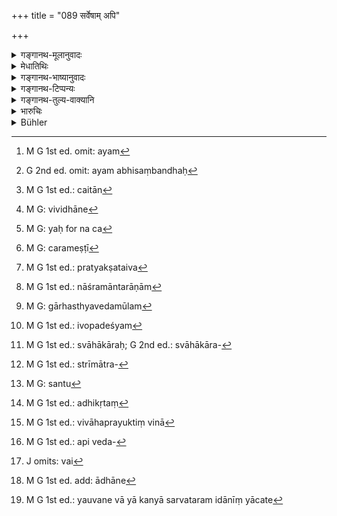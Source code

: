 +++
title = "089 सर्वेषाम् अपि"

+++

<details><summary>गङ्गानथ-मूलानुवादः</summary>

Among all these however, in accordance with the injunction or the direct Vedic text, the Householder is declared to be the best; because he supports the other three.—(89)
</details>

<details><summary>मेधातिथिः</summary>

<u>इदम् अयुक्तं</u> वर्तते । वेदशास्त्रश्रुत्या गार्हस्थस्य विधानं प्रतिज्ञायते, इतरेषां च भर्तव्यत्वम् । गार्हस्थस्य प्रत्यक्षश्रुतिविधानेनैवाश्रमान्तराणां सद्भावः । संनिहिततपःस्मृतिभ्यो बलीयसी श्रुतिः । अथोच्येत- नैवायम् अभिसंबन्धः क्रियते वेदश्रुत्याविधानाद् इति । अयम्[^५४] अभिसंबन्धः[^५५] । सत्य् अपि चैतस्मिन्[^५६] विधाने[^५७] गृहस्थस्य श्रैष्ठ्यं तद्भरणनिमित्तं **स त्रीन् एतान्** इत्य् अनेन प्रतिपाद्यते, तत्र वक्तव्यं कथम्, आस्रमान्तराणां श्रुतत्वात् — श्रौतत्वे च स्पष्टेयं स्मृतिर् विरुध्यते- "प्रत्यक्षविधानाद् गार्हस्थ्यस्य" (ग्ध् ३.३६) इत्यादिना । न च[^५८] संबन्धान्तरसंभवः । <u>अथोच्येत</u> "गृही भूत्वा वनी भवेत् वनी भूत्वा प्रव्रजेत्" (जाबु ४) इति जाबालश्रुतिम् अपेक्ष्य सर्वान्य् एव श्रुतानीति स्मृतिविरोधस् तावद् अपरिहृत एव । किं च नैषा श्रुतिर् विधात्री । न ह्य् एतत् श्रुतम्- "एवं वने वा विहर्तव्यम् इमानि वनस्थेनैव कर्माणि कर्तव्यानीमानि प्रव्रजितेन" इति, यथादानात् प्रभृत्य् आ चरमेष्टि[^५९] सर्वं गृहस्थकर्म प्रत्यक्षम् उक्तं[^६०] नैवम् आश्रमान्तराणाम्[^६१] । केवलं नाममात्रं श्रूयते "गृही भूत्वा" इत्यादि । तस्मात् पूर्वापरविरुद्धं गार्हस्थ्यमूलम्[^६२] आश्रमाणाम् इवोपदिश्यते[^६३] ।


[^६३]:
     M G 1st ed.: ivopadeśyam


[^६२]:
     M G: gārhasthyavedamūlam


[^६१]:
     M G 1st ed.: nāśramāntarāṇām


[^६०]:
     M G 1st ed.: pratyakṣataiva


[^५९]:
     M G: carameṣṭī


[^५८]:
     M G: yaḥ for na ca


[^५७]:
     M G: vividhāne


[^५६]:
     M G 1st ed.: caitān


[^५५]:
     G 2nd ed. omit: ayam abhisaṃbandhaḥ


[^५४]:
     M G 1st ed. omit: ayam

- <u>अत्रोच्यते</u> । सत्यम् आधानात् प्रभृति गृहकर्माणि प्रत्यक्षश्रुतानि कृतदारपरिग्रहस्य । तत्र विवाहे प्रयुक्तिनिरूपनात् किं कर्म श्रुतिभिः प्रयुज्यते । अग्निहोत्रादिभिः स्वाहाधिकारः[^६४] श्रुतेः, अथापत्योत्पत्तिविधिना, उत दृष्टेन पुरुषार्थेन । 


[^६४]:
     M G 1st ed.: svāhākāraḥ; G 2nd ed.: svāhākāra-

- <u>ननु</u> रागः स्त्रीमात्रं प्रयुङ्क्ते न विवाहम् । येन विना यन् न निष्पद्यते तत् तस्य प्रयोजकम् इति न्यायः । रागिणां च स्त्रीमात्रेण गृह्यकर्मनिर्वृत्तिः । किम् इति विवाहम् अपेक्षेरन् ।

- <u>सत्यम्</u> । यदि वचनान्तरे स्त्रीमात्रे[^६५] गमनं निषिद्धं स्यात् । समाने ऽपि सर्वत्र वेदाधिगमे शास्त्रतो गम्यागम्यविवेकः । अतश् च धीरप्रकृतीनां न विवाहम् अन्तरेण स्वार्थसंपत्तिर् इति युक्तैव वेदस्य प्रयोजकाशंका । 


[^६५]:
     M G 1st ed.: strīmātra-

- <u>यद्य्</u> एवं सर्वस्य न प्रयोजकानि सन्ति[^६६] । सर्वेषां तस्मिन् सत्य् अर्थनिवृत्तौ किं तेन निरूपितेन । यो ऽस्ति विवाहप्रयोजकः सो ऽस्तु । आश्रमान्तराणि प्रत्यक्षविधाने गार्हस्थस्य कथम् उपपद्यन्त इत्य् एतदधिकृता[^६७] विवाहप्रयुक्तिचिन्ता[^६८] तु केनांशेन संगच्छते ।


[^६८]:
     M G 1st ed.: vivāhaprayuktiṃ vinā


[^६७]:
     M G 1st ed.: adhikṛtaṃ


[^६६]:
     M G: santu

- <u>उच्यते</u> । यावद् उक्तं सर्वेषाम् अर्थसिद्धिर् इति ।

- <u>सत्यम्</u> । एकेन प्रयुक्ताव् अन्यस्य प्रसङ्गाद् उपकारसिद्धौ न पृथक्प्रयोक्तृत्वकल्पना । यथा व्रीहयः पुरुषार्थेन जीवनेन प्रयुक्ताः कर्मसु विनियुज्यन्ते । न कर्मणि धनार्जनं प्रयुज्यते । यथा वा विद्या सत्य् अप्य् वैदस्यानधिकारे[^६९] न प्रयुज्यते, स्वाध्यायविधिनैव तत्सिद्धेः । एवम् इह कामतः प्रवृत्तिसिद्धेर् न कर्मश्रुतयः प्रयोक्तव्याः । तेनाकृतविवाहम् अपि कृत्यकर्मविधय उपपत्स्यन्ते । 


[^६९]:
     M G 1st ed.: api veda-

- अतश् च यो ब्रह्मचर्य एव कथंचित् परिपक्वकषायः स न विवक्षते । ततः स द्वितीयत्वाभावान् नाधिकरिष्यते । अतश् च श्रौतेष्व् अनधिकारात् तादृशस्याश्रमान्तरतापत्स्येत ।

- <u>अन्ये</u> मन्यन्ते । नायं धनतुल्यो विवाहः । यथा धनेन विना जीवनम् अनुपपन्नम् इति, स वै जीवेद् धनतः, एवं न स्त्रियम् अन्तरेण जीवनाभाव इत्य् अत एव न दृष्टं नियमिनः प्रयोजनं संभवतीति धर्माधिकारार्थो ऽपि प्रयुक्तो विवाहः । अवश्यं चैतद् एवं विज्ञेयम् अधिकारोत्पत्त्यर्थे यत्नः कर्तव्य इति । इतरथा हि कृतोत्सर्गस्याशुचित्वाद् अधिकारापनये जननादि शुद्धकालावस्थे च संपादयतो न नित्यकर्मातिक्रमः स्यात् । ततश् च केनार्थेन मृतादिशुद्धौ क्लेशम् आदध्यात् । तद् अपि विहितम् एवेति चेत्, एवं तावन्मात्रस्यातिक्रमो न पुनर् विधिसहस्रस्य । 

- <u>अथोच्येत</u> कस्य पुनर् विधेर् अयं व्यापारो यदधिकृतत्वसंपत्त्यर्थम् अधिकृतः स्याम् इति पुरुषेण यत्नः कर्तव्य इत्य् उपदिशति । एतावद् अग्निहोत्रादिविधयस् ते यस्याम्नायस् तद्विषयां कर्त्व्यतां गमयन्ति, न त्व् अग्नीनाम् उत्पत्तिं प्रजुञ्जते । अग्नयो ऽपि काम्येषु लिप्सया प्रवर्तमानेन तदधिकारसिद्ध्यर्थम् अधीयते । तथा हि तेषु जातेष्व् आहिताग्नित्वे यावज्जीवश्रुतयः । भार्यावतश् चाधाने ऽधिकारः । यथैवाधिकारिणम् आत्मानं कर्तुम् अग्नीन् आधत्ते, एवं भार्याम् अप्य् उपयच्छते । अतो न कस्यचिद् विधेर् अर्थो विहितो यदि नाग्निहोत्रादिष्व् अधिकारो जनयितव्यः । न च विवाहविधिर् एव स्वार्थकर्तव्यताम् अवगमयति, नित्याग्निहोत्रादिश्रुतिवत् संस्कारकर्मत्वाद् अधिकारश्रवणभावाच् च । 

- <u>अत्र पूर्वे</u> वदन्ति । ऋणत्रयापाकरणश्रुतिर् अस्ति "जायमानो वै[^७०] ब्राह्मणस् त्रिभिर् ऋणवा जायते" (त्स् ६.३.१०.५) इत्यादि । एषा श्रुतिर् जातमात्रनिबन्धना । न चात्र जन्म द्वितीयम् उपनयनाख्यम् अभिप्रेतम्, प्राक् ततस् तिर्यक्समानधर्मत्वात् ।[^७१] जन्मनि सति यावता कालेनाधिकारावगमो भवति तद् एव ऋणश्रुत्या परिगृह्यते । ततश् च विदुषः सतः सत्य् अधिकारे यः कन्यां याचमानो न प्राप्नुयाद् यावत् सर्वतः पलितस् तस्य वानप्रस्थादाव् अधिकारः । स ह्य् एतन् निश्चिनोति — यौवन एव कन्या सर्वथा याचते,<sup> </sup>[^७२] कथयन्त्य् अन्ये — कृष्णकेशस्यैवाधानं श्रुतम्, भार्यामरणं वर्जयित्वा न सर्वतः पलितेनाधातव्यम् इति श्रुत्यर्थं व्याचक्षते । 


[^७२]:
     M G 1st ed.: yauvane vā yā kanyā sarvataram idānīṃ yācate


[^७१]:
     M G 1st ed. add: ādhāne


[^७०]:
     J omits: vai

- कर्मसंबन्धाद् गृहस्थः श्रेष्ठः । अत आश्रमस्यैव श्रैष्ठ्यम् उक्तं भवति । **त्रीन् एतान्** इति । इदम् अपरं श्रैष्ठ्यकारणं यद् अन्येषाम् आश्रमाणां भरणम् । तद् उक्तम् "ज्ञानेनान्नेन च" (म्ध् ३.६८) इति ॥ ६.८९ ॥

_एष एवार्थो दृष्टान्तेन दृढीक्रियते ।_
</details>

<details><summary>गङ्गानथ-भाष्यानुवादः</summary>

“What is asserted here does not appear to be right. For what it means is
that the order of the Householder is directly enjoined by Vedic texts,
which speak of the others only as supported by the former. In fact, in
the event of the order of the Householder alone being directly enjoined
by the Veda, there would be no room for the other orders; because the
Vedic text (laying down Householding) would be more authoritative than
the *Smṛti* -texts laying down austerities and other things (connected
with the other orders.)’—It might be argued in this connection that—‘the
words of the present verse are not to be construed as *By reason of the
injunction of the Vedic text* (the Householder is superior), but that
*the superiority of the Householder spoken of in the Vedic text is due
to the fact of his supporting the others*; this is what is made clear by
the sentence ‘*he supports the other three*’.—It has however got to be
explained how this can be.—It may be urged that this would be so on
account of the other orders also being enjoined in the Veda.—But if they
are enjoined in the Veda, (and this is what is referred to in the
present verse), then the present -text clearly runs counter to the Smṛti
text that—‘the Householder’s order alone is directly enjoined by the
Veda’ (*Gautama*, 3.36). Nor is there any other construction
possible.—It might be urged that ‘In view of the *Jābāla-śruti*, where
we read that, having become a Householder, one shall become a Hermit,
and having become a Hermit he shall go forth as a Wandering
Mendicant,—all the orders are equally *enjoined by the Veda*’.—But even
So, the contradiction of the *Smṛti-* text remains unexplained. Then
again, this *Jābāla-śruti* is not injunctive in connection with the
other orders; it does not contain any such injunction as that ‘one shall
wander about in the forest in such and such a manner,’—such and such
acts shall be done by the man dwelling in the forest,—and such and such
by the man who has gone forth as a Wandering Mendicant’,—in the way in
which the duties of the Householder, beginning from the Laying of the
Fire and ending with the Final Sacrifice, are found to be directly laid
down; it merely mentions their name—‘having become a householder &c.’
From all this it is clear that to speak of the Householder’s order as
well as the other orders as equally enjoined in the Veda involves a
contradiction of what has gone before.”

Our answer to the above is as follows:—It is true that for the man who
has taken a wife to himself, the Veda has directly enjoined the duties,
commencing with fire-laying and ending with the final sacrifice. Now, in
connection with the marriage-rite itself, we have to consider the
question as to what it is by which that act of marriage is
prompted,—whether It is prompted by the Vedic texts that speak of
persons entitled to offer the *Agni-hotra* -libations?—or by the
injunction that lays down the duty of begetting children?—or by the
visible (worldly) purpose of the man?

“What sexual love prompts is only the taking of a woman, and not the
*marriage-rite*; that alone can be regarded as prompting an act, without
which this latter could not be accomplished; and for persons influenced
by sexual love, all their domestic business would be accomplished by
simply having a woman; why then should they need to perform the
marriage-rites?”

This would be all right, if intercourse with a mere woman in general
were not forbidden. Though what the Veda says regarding the fire-laying
may apply to any woman in general, yet the scriptures always make a
distinction between the woman with whom one may, or she with whom he may
not, have inter course. It is for this reason that for men with a steady
character, the desired purpose cannot be accomplished without marriage.
So that it is only natural that there should be the idea that marriage
is prompted by the Veda itself.

“If it be as the text says, then there would be nothing to prompt the
other orders. And the purposes of all orders being accomplished by
Householdership alone, what would be the need of examining what prompts
the others. That which prompts the marriage may serve as the prompter
(of Householdership); but if Householdership alone is actually enjoined,
how could the other orders come about? Under the circumstances again,
how far would any investigation into the prompter of marriage be
justified?”

Our answer is as follows:—It has been asserted that the purposes of all
the orders are fulfilled (by Householdership). This is quite true; when
one order has been duly prompted, and the aid required by the others
becomes indirectly accomplished by the same, there can be no heed for
the assumption of what would prompt these latter. For instance, the
*Vrīhi* corn, the acquiring of which is prompted by the motive of
livelihood, is also used in the performance of rites; and there is no
acquiring of property for the purpose of the rites;—or again, even
though the unlearned man is not entitled to the performance of
sacrifices, yet the acquiring of learning is not prompted by those
performances, being, as it is, already accomplished in obedience to the
injunction of Vedic study itself. Similarly in the case in question (of
marriage), the necessary motive being already supplied by the man’s own
desires, the act does, not need the prompting of Vedic texts. Thus the
injunction of the acts to be done would be applicable to those also who
have not married.

Thus it is that the man who has all his passions deadened during the
period of Studentship itself, does not wish to marry at all; and such a
person, on account of having no companion (wife), would not be entitled
to the second order. Thus not being entitled to the rites prescribed in
the Vedic texts, he would naturally take to the next (the third) order
(having skipped over Householdership).

Others have offered the following explanation:—Marriage does not stand
on the same footing as Property. Without some property living is
impossible, as it is on property that man lives; but in the absence of
the wife living is not impossible; so that the wife is not as essential
as property; and the act of marrying a wife is prompted soley by
considerations of religious acts (which cannot be done without a wife);
and it is necessary to realise in this connection the necessity of
making every effort to become entitled to the performance of religious
acts. Otherwise, (if no such effort were necessary), having lost his
title to such acts by reason of the impurity brought about by
evacuations, if one were to omit the necessary purifying processes, he
would not be open to the charge of having omitted an obligatory duty;
under the circumstances, why should anyone take the trouble of getting
rid of the impurity caused by death and other circumstances?—It might be
argued that this latter is also itself enjoined.—Even so, the omission
would involve the transgression of this one injunction only, and not of
the thousands of injunctions (relating to the acts that the man would
perform after due purification).

In answer to this, the following arguments may be put forward:—“Of what
particular injunction would it be the meaning that ‘for the sake of
acquiring the title to the performance of religious acts, the agent
shall make an effort to accquire that title’? All the Injunctions that
there are pertain to the performance of the *Agnihotra* and other rites,
and all that they lay down is that the acts therein specified ought, to
be performed, and they do not urge the bringing into existence of the
Fires. These fires are kindled, in connection with the voluntary acts,
by the man who undertakes them through desire for the rewards to be
obtained from them; and it is only when these Fires have been thus
kindled that the man becomes ‘one who has laid the Fires,’ and hence
subject to the injunctions relating to the lifelong performance of the
*Agnihotra* rites. Then again, it is only the man with a wife that is
entitled to the ‘laying of fire’; so that the man would desire to marry
a wife in the same manner as he lays the Fires for the purpose of
acquiring the title to the performance of religious acts. So that the
sense of no Injunction is offended if one omits to acquire the title to
the performance of the Agnihotra and other rites \[simply because there
is no such Injunction as that one *shall acquire this title* \]. Nor
does the Injunction of Marriage itself indicate that *marriage shall be
performed*; because the act of Marriage is a sanctificatory or
sacramental rite, just like the Vedic rites of the obligatory daily
*Agnihotra* and other rites; specially as no rewards are mentioned in
connection with it.”

In answer to this the ancients offer the following explanation: There is
a direct Vedic text laying down the paying off of the ‘three
debts’—‘When the Brāhmaṇa is born, he is born beset with three debts &c.
&c.’; and this text becomes applicable to the man as soon as he is born;
this ‘birth’ can not refer to the second ‘birth’ in the form of
‘Initiation’; as in that case, the man would be as good as an animal,
prior to his ‘Initiation’. In fact the exact time referred to by the
passage speaking of the ‘debts’ is that at which the man, having been
born, comes to realise his responsibilities. Thus then, after the has
accquired learning and thus become entitled to marry, if after having
sought for a bride, he fails to obtain one and becomes grey, he would
certainly be entitled to proceed to the stage of the Hermit. In fact,
such a man comes to the following conclusion—‘all through my youth I
have been seeking for a bride;—they say that Fire-laying has been
enjoined for only such men as have their hair still black;—and by the
man of grey hairs Fire is not to be laid except in the event of his wife
having died,—such is the meaning that they attribute to the Vedic
Injunction’.

The ‘*Householder is the best of all*’, because of his connection with
religious acts; hence the superiority belongs to the *stage* itself (not
to the *man*).

‘*These three*.’—That it supports the other three stages is another
ground for its superiority. This is what has been referred to by the
text—‘By means of knowledge and by good &c. &c.’—(89).

This same dea (idea?) is further supported by means of an example.—
</details>

<details><summary>गङ्गानथ-टिप्पन्यः</summary>

**(verses 6.87-93)**

See Comparative notes for [Verse
6.87].

**(verses 6.89)**

This verse is quoted in *Vīramitrodaya* (Saṃskāra, p. 563), which
explains the meaning to be as follows:—As a matter of fact we find that
all the scriptures lay down in great detail the duties of the
Householder; hence this is recognised as superior to the other
life-stages;—and in *Smṛticandrikā* (Saṃskāra, p. 175).
</details>

<details><summary>गङ्गानथ-तुल्य-वाक्यानि</summary>

*Gautama* (3.36).—‘The venerable teacher prescribes one order only;
because the order of Householders is explicitly prescribed.’

*Vaśiṣṭha* (8.14).—‘A householder alone performs sacrifices; a
householder alone performs austerities; and the order of Householders is
the most distinguished among the four.’

*Viṣṇu* (59.27-29).—‘These three—the Student, the Hermit and the
Renunciate—derive their subsistence from the order of Householders;
therefore must a Householder not treat them with disdain, when they have
arrived. The Householder offers sacrifices, the Householder practises
austerities, the Householder distributes gifts; therefore is the order
of Householders the best of all.’
</details>

<details><summary>भारुचिः</summary>

**वेदश्रुत्या** गार्हस्थ्(य्)अस्याधानात् प्रभृत्य् आश्मशानकरणात् सर्वम् अभिधीयते, न स्मृत्या । अतः "प्रत्यक्षविधानाद् गार्हस्थ्यस्य" (ग्ध् ३.३६) तदनुष्ठानपुरुषो ऽपि **श्रेष्ठ** उच्यते यतश् च **स त्रीन् एतान् बिभर्त्य्** अन्नादिभिः । अतश् च गृहस्थाश्रमस्य **वेदश्रुतिविधानतः** श्रैष्ठ्यवचनात् तद्विरोधेनाश्रमान्तरप्रतिपत्तिर् अर्थाद् गम्यते । एवं च सत्य् आश्रमाणां न समो विकल्पः, किं तर्ःइ विषमः ॥ ६.८९ ॥

_अस्मिन् बाधापक्षे स्मार्तत्वाद् आश्रमाणाम् अस्य स्तुतुः ।_
</details>

<details><summary>Bühler</summary>

089	And in accordance with the precepts of the Veda and of the Smriti, the housekeeper is declared to be superior to all of them; for he supports the other three.
</details>
